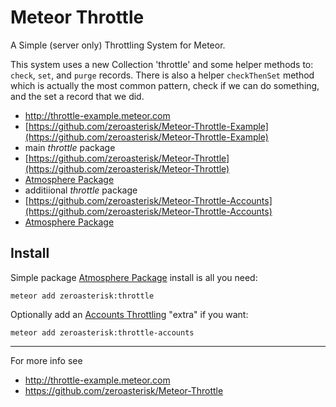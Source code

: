 # Meteor Throttle

A Simple (server only) Throttling System for Meteor.

This system uses a new Collection 'throttle' and some helper methods to:
`check`, `set`, and `purge` records.  There is also a helper `checkThenSet`
method which is actually the most common pattern, check if we can do something,
and the set a record that we did.

* http://throttle-example.meteor.com
 * [https://github.com/zeroasterisk/Meteor-Throttle-Example](https://github.com/zeroasterisk/Meteor-Throttle-Example)
* main *throttle* package
 * [https://github.com/zeroasterisk/Meteor-Throttle](https://github.com/zeroasterisk/Meteor-Throttle)
 * [Atmosphere Package](https://atmospherejs.com/zeroasterisk/throttle)
* additiional *throttle* package
 * [https://github.com/zeroasterisk/Meteor-Throttle-Accounts](https://github.com/zeroasterisk/Meteor-Throttle-Accounts)
 * [Atmosphere Package](https://atmospherejs.com/zeroasterisk/throttle-accounts)


## Install

Simple package [Atmosphere Package](https://atmospherejs.com/zeroasterisk/throttle) install is all you need:

    meteor add zeroasterisk:throttle

Optionally add an [Accounts Throttling](https://atmospherejs.com/zeroasterisk/throttle-accounts) "extra" if you want:

    meteor add zeroasterisk:throttle-accounts

----

For more info see

* http://throttle-example.meteor.com
* https://github.com/zeroasterisk/Meteor-Throttle

